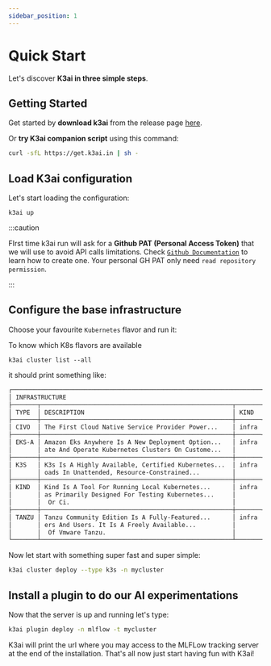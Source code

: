 ```yaml
---
sidebar_position: 1
---
```


# Quick Start

Let's discover **K3ai in three simple steps**.

## Getting Started

Get started by **download k3ai** from the release page [here](https://github.com/k3ai/releases).

Or **try K3ai companion script** using this command:

```bash
curl -sfL https://get.k3ai.in | sh -
```

## Load K3ai configuration

Let's start loading the configuration:

```shell
k3ai up
```

:::caution

FIrst time k3ai run will ask for a **Github PAT (Personal Access Token)** that we will use to avoid API calls limitations.  Check [`Github Documentation`](#) to learn how to create one. Your personal GH PAT only need `read repository permission`.

:::

## Configure the base infrastructure

Choose your favourite `Kubernetes` flavor and run it:

To know which K8s flavors are available

```shell
k3ai cluster list --all
```

it should print something like:

```markdown
┌─────────────────────────────────────────────────────────────────────────────────────────────────────────┐
│ INFRASTRUCTURE                                                                                          │
├───────┬─────────────────────────────────────────────────────┬───────┬────────┬─────────┬────────────────┤
│ TYPE  │ DESCRIPTION                                         │ KIND  │ TAG    │ VERSION │ STATUS         │
├───────┼─────────────────────────────────────────────────────┼───────┼────────┼─────────┼────────────────┤
│ CIVO  │ The First Cloud Native Service Provider Power...    │ infra │ cloud  │ latest  │ Available      │
├───────┼─────────────────────────────────────────────────────┼───────┼────────┼─────────┼────────────────┤
│ EKS-A │ Amazon Eks Anywhere Is A New Deployment Option...   │ infra │ hybrid │ v0.5.0  │ Available      │
│       │ ate And Operate Kubernetes Clusters On Custome...   │       │        │         │                │
├───────┼─────────────────────────────────────────────────────┼───────┼────────┼─────────┼────────────────┤
│ K3S   │ K3s Is A Highly Available, Certified Kubernetes...  │ infra │ local  │ latest  │ Available      │
│       │ oads In Unattended, Resource-Constrained...         │       │        │         │                │
├───────┼─────────────────────────────────────────────────────┼───────┼────────┼─────────┼────────────────┤
│ KIND  │ Kind Is A Tool For Running Local Kubernetes...      │ infra │ local  │ v0.11.2 │ Available      │
│       │ as Primarily Designed For Testing Kubernetes...     │       │        │         │                │
│       │  Or Ci.                                             │       │        │         │                │
├───────┼─────────────────────────────────────────────────────┼───────┼────────┼─────────┼────────────────┤
│ TANZU │ Tanzu Community Edition Is A Fully-Featured...      │ infra │ hybrid │ latest  │ In Development │
│       │ ers And Users. It Is A Freely Available...          │       │        │         │                │
│       │  Of Vmware Tanzu.                                   │       │        │         │                │
└───────┴─────────────────────────────────────────────────────┴───────┴────────┴─────────┴────────────────┘
```

Now let start with something super fast and super simple:

<!-- ```bash
k3ai [COMMAND] [ACTION] [CHOICE] [SUB-CHOICE]
```
where:

- **K3AI [COMMAND]** : I want to do something with a `cluster` or a `plugin`
- **[ACTION]** : I want to deploy a `cluster` or a `plugin`
- **[CHOICE]** I want a specific type of a `cluster`. This could be shortened into `-t`
- **[SUB- CHOICE]** I want to identify later the `cluster` with this name. This could be shortened into `-n`
So in our case will be: -->

```bash
k3ai cluster deploy --type k3s -n mycluster
```

## Install a plugin to do our AI experimentations

Now that the server is up and running let's type:

```bash
k3ai plugin deploy -n mlflow -t mycluster
```

K3ai will print the url where you may access to the MLFLow tracking server at the end of the installation.
That's all now just start having fun with K3ai!

